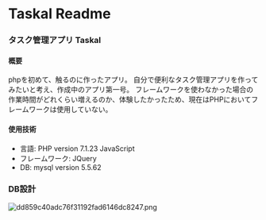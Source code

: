 # Taskal Readme

### タスク管理アプリ Taskal
#### 概要
phpを初めて、触るのに作ったアプリ。
自分で便利なタスク管理アプリを作ってみたいと考え、作成中のアプリ第一号。
フレームワークを使わなかった場合の作業時間がどれくらい増えるのか、体験したかったため、現在はPHPにおいてフレームワークは使用していない。


#### 使用技術
- 言語: PHP version 7.1.23
     JavaScript
- フレームワーク: JQuery
- DB: mysql version 5.5.62


### DB設計
![dd859c40adc76f31192fad6146dc8247.png](https://i.gyazo.com/dd859c40adc76f31192fad6146dc8247.png)
